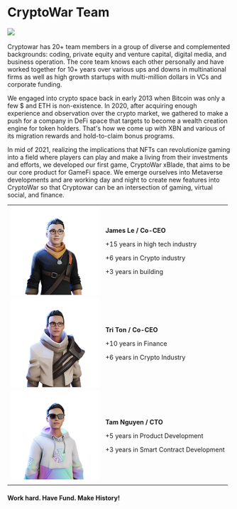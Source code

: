 # CryptoWar Team





![](.gitbook/assets/26951908\_353943671740574\_2180541227379288141\_o.jpg)

Cryptowar has 20+ team members in a group of diverse and complemented backgrounds: coding, private equity and venture capital, digital media, and business operation. The core team knows each other personally and have worked together for 10+ years over various ups and downs in multinational firms as well as high growth startups with multi-million dollars in VCs and corporate funding.

We engaged into crypto space back in early 2013 when Bitcoin was only a few $ and ETH is non-existence. In 2020, after acquiring enough experience and observation over the crypto market, we gathered to make a push for a company in DeFi space that targets to become a wealth creation engine for token holders. That's how we come up with XBN and various of its migration rewards and hold-to-claim bonus programs.

In mid of 2021, realizing the implications that NFTs can revolutionize gaming into a field where players can play and make a living from their investments and efforts, we developed our first game, CryptoWar xBlade, that aims to be our core product for GameFi space. We emerge ourselves into Metaverse developments and are working day and night to create new features into CryptoWar so that Cryptowar can be an intersection of gaming, virtual social, and finance.

|                                               |                                                                                                                                                       |
| :-------------------------------------------: | ----------------------------------------------------------------------------------------------------------------------------------------------------- |
| ![](.gitbook/assets/ReadyPlayerMe-Avatar.png) | <p><strong>James Le / Co-CEO</strong></p><p>+15 years in high tech industry</p><p>+6 years in Crypto industry</p><p>+3 years in building</p>          |
|          ![](.gitbook/assets/tri.png)         | <p><strong>Tri Ton / Co-CEO</strong></p><p>+10 years in Finance</p><p>+6 years in Crypto Industry</p><p></p>                                          |
|          ![](.gitbook/assets/tam.png)         | <p><strong>Tam Nguyen / CTO</strong> </p><p>+5 years in Product Development</p><p>+3 years in Smart Contract Development </p><p><strong></strong></p> |
|                                               |                                                                                                                                                       |

#### Work hard. Have Fund. Make History!
